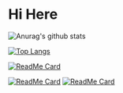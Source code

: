 # Hi Here


![Anurag's github stats](https://github-readme-stats.vercel.app/api?username=jingyuexing&show_icons=true&theme=solarized-light&count_private=true)


[![Top Langs](https://github-readme-stats.vercel.app/api/top-langs/?username=jingyuexing)]()


[![ReadMe Card](https://github-readme-stats.vercel.app/api/pin/?username=jingyuexing&repo=Ebook)](https://github.com/jingyuexing/Ebook)

[![ReadMe Card](https://github-readme-stats.vercel.app/api/pin/?username=jingyuexing&repo=MathLib)](https://github.com/jingyuexing/MathLib)
[![ReadMe Card](https://github-readme-stats.vercel.app/api/pin/?username=jingyuexing&repo=bilibiliAPI)](https://github.com/jingyuexing/bilibiliAPI)

